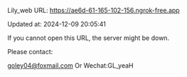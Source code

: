 Lily_web URL: https://ae6d-61-165-102-156.ngrok-free.app

Updated at: 2024-12-09 20:05:41

If you cannot open this URL, the server might be down.

Please contact: 

goley04@foxmail.com Or Wechat:GL_yeaH